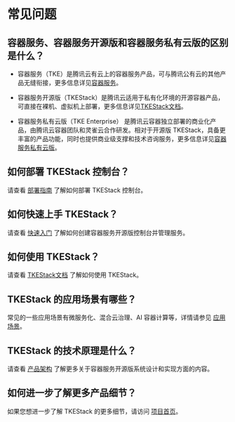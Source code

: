 # 常见问题



## 容器服务、容器服务开源版和容器服务私有云版的区别是什么？

* 容器服务（TKE）是腾讯云有云上的容器服务产品，可与腾讯公有云的其他产品无缝衔接，更多信息详见[容器服务](https://cloud.tencent.com/product/tke)。

* 容器服务开源版（TKEStack）是腾讯云适用于私有化环境的开源容器产品，可直接在裸机、虚拟机上部署，更多信息详见[TKEStack文档](https://github.com/tkestack/tke/tree/master/docs/guide/zh-CN)。

* 容器服务私有云版（TKE Enterprise） 是腾讯云容器独立部署的商业化产品，由腾讯云容器团队和灵雀云合作研发。相对于开源版 TKEStack，具备更丰富的产品功能，同时也提供商业级支撑和技术咨询服务，更多信息详见[容器服务私有云版](https://cloud.tencent.com/product/tkeenterprise)。



## 如何部署 TKEStack 控制台？

请查看 [部署指南](https://github.com/tkestack/tke/tree/master/docs/guide/zh-CN/installation) 了解如何部署 TKEStack 控制台。



## 如何快速上手 TKEStack？

请查看 [快速入门](快速入门.md) 了解如何创建容器服务开源版控制台并管理服务。



## 如何使用 TKEStack？

请查看 [TKEStack文档](https://github.com/tkestack/tke/tree/master/docs/guide/zh-CN) 了解如何使用 TKEStack。



## TKEStack 的应用场景有哪些？

常见的一些应用场景有微服务化、混合云治理、AI 容器计算等，详情请参见 [应用场景](产品简介/应用场景.md)。



## TKEStack 的技术原理是什么？

请查看 [产品架构](产品简介/产品架构.md) 了解更多关于容器服务开源版系统设计和实现方面的内容。



## 如何进一步了解更多产品细节？

如果您想进一步了解 TKEStack 的更多细节，请访问 [项目首页](https://github.com/tkestack/tke)。

